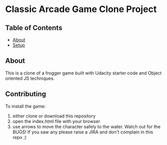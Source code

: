 # Classic Arcade Game Clone Project

## Table of Contents

- [About](#about)
- [Setup](#setup)

## About

This is a clone of a frogger game built with Udacity starter code and Object oriented JS techniques.


## Contributing

To install the game:
1. either clone or download this repository
2. open the index.html file with your browser
3. use arrows to move the character safely to the  water. Watch out for the BUGS! If you saw any please raise a JIRA and don't complain in this repo ;)

